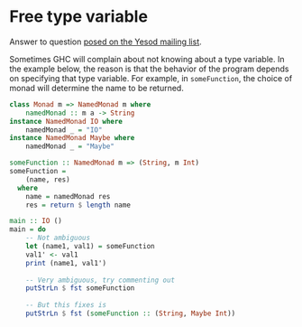 # Free type variable

Answer to question [posed on the Yesod mailing list](https://groups.google.com/d/msg/yesodweb/nrOtbyOigCc/Tlcy3xWgtWsJ).

Sometimes GHC will complain about not knowing about a type variable. In the example below, the reason is that the behavior of the program depends on specifying that type variable. For example, in `someFunction`, the choice of monad will determine the name to be returned.

```haskell active
class Monad m => NamedMonad m where
    namedMonad :: m a -> String
instance NamedMonad IO where
    namedMonad _ = "IO"
instance NamedMonad Maybe where
    namedMonad _ = "Maybe"

someFunction :: NamedMonad m => (String, m Int)
someFunction =
    (name, res)
  where
    name = namedMonad res
    res = return $ length name

main :: IO ()
main = do
    -- Not ambiguous
    let (name1, val1) = someFunction
    val1' <- val1
    print (name1, val1')
    
    -- Very ambiguous, try commenting out
    putStrLn $ fst someFunction
    
    -- But this fixes is
    putStrLn $ fst (someFunction :: (String, Maybe Int))
```